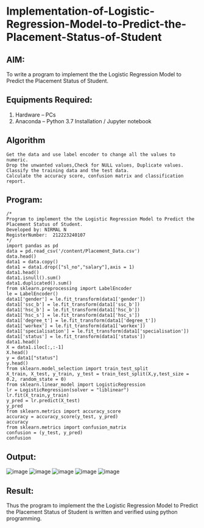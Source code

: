 # Implementation-of-Logistic-Regression-Model-to-Predict-the-Placement-Status-of-Student

## AIM:
To write a program to implement the the Logistic Regression Model to Predict the Placement Status of Student.

## Equipments Required:
1. Hardware – PCs
2. Anaconda – Python 3.7 Installation / Jupyter notebook

## Algorithm
```
Get the data and use label encoder to change all the values to numeric.
Drop the unwanted values,Check for NULL values, Duplicate values.
Classify the training data and the test data. 
Calculate the accuracy score, confusion matrix and classification report.
```

## Program:
```
/*
Program to implement the the Logistic Regression Model to Predict the Placement Status of Student.
Developed by: NIRMAL N
RegisterNumber:  212223240107
*/
import pandas as pd
data = pd.read_csv('/content/Placement_Data.csv')
data.head()
data1 = data.copy()
data1 = data1.drop(["sl_no","salary"],axis = 1)
data1.head()
data1.isnull().sum()
data1.duplicated().sum()
from sklearn.preprocessing import LabelEncoder
le = LabelEncoder()
data1['gender'] = le.fit_transform(data1['gender'])
data1['ssc_b'] = le.fit_transform(data1['ssc_b'])
data1['hsc_b'] = le.fit_transform(data1['hsc_b'])
data1['hsc_s'] = le.fit_transform(data1['hsc_s'])
data1['degree_t'] = le.fit_transform(data1['degree_t'])
data1['workex'] = le.fit_transform(data1['workex'])
data1['specialisation'] = le.fit_transform(data1['specialisation'])
data1['status'] = le.fit_transform(data1['status'])
data1.head()
X = data1.iloc[:,:-1]
X.head()
y = data1["status"]
y.head()
from sklearn.model_selection import train_test_split
X_train, X_test, y_train, y_test = train_test_split(X,y,test_size = 0.2, random_state = 0)
from sklearn.linear_model import LogisticRegression
lr = LogisticRegression(solver = "liblinear")
lr.fit(X_train,y_train)
y_pred = lr.predict(X_test)
y_pred
from sklearn.metrics import accuracy_score
accuracy = accuracy_score(y_test, y_pred)
accuracy
from sklearn.metrics import confusion_matrix
confusion = (y_test, y_pred)
confusion
```


## Output:
![image](https://github.com/user-attachments/assets/8d539355-17f5-4585-b341-c6ec13e35fe7)
![image](https://github.com/user-attachments/assets/fb629818-288c-4c7e-8e43-f868d64d5e20)
![image](https://github.com/user-attachments/assets/21b90e58-3e9f-459c-86a3-265456ca34e3)
![image](https://github.com/user-attachments/assets/a0e79d9d-fb22-4989-80f7-c3e1cffe2eb3)
![image](https://github.com/user-attachments/assets/74b77b08-29f2-4844-ac16-427ccbaf5e22)










## Result:
Thus the program to implement the the Logistic Regression Model to Predict the Placement Status of Student is written and verified using python programming.
